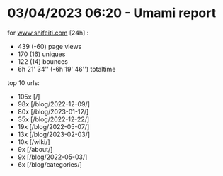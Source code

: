 # 03/04/2023 06:20 - Umami report
for www.shifeiti.com [24h] :

 - 439 (-60) page views
 - 170 (16) uniques
 - 122 (14) bounces
 - 6h 21' 34'' (-6h 19' 46'') totaltime


top 10 urls:
 - 105x [/]
 - 98x [/blog/2022-12-09/]
 - 80x [/blog/2023-01-12/]
 - 35x [/blog/2022-12-22/]
 - 19x [/blog/2022-05-07/]
 - 13x [/blog/2023-02-03/]
 - 10x [/wiki/]
 - 9x [/about/]
 - 9x [/blog/2022-05-03/]
 - 6x [/blog/categories/]


